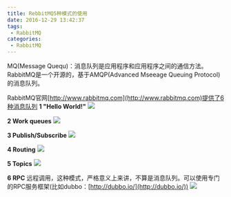 ```yaml
---
title: RebbitMQ5种模式的使用
date: 2016-12-29 13:42:37
tags:
 - RabbitMQ
categories: 
 - RabbitMQ
---
```


MQ(Message Quequ)：消息队列是应用程序和应用程序之间的通信方法。
RabbitMQ是一个开源的，基于AMQP(Advanced Mseeage Queuing Protocol)的消息队列。

RabbitMQ官网[http://www.rabbitmq.com](http://www.rabbitmq.com)提供了6种消息队列
**1 "Hello World!"**
![](/img/rabbitmq/java-one.png)

**2 Work queues**
![](/img/rabbitmq/java-two.png)

**3 Publish/Subscribe**
![](/img/rabbitmq/java-three.png)

**4 Routing**
![](/img/rabbitmq/java-four.png)

**5 Topics**
![](/img/rabbitmq/java-five.png)

**6 RPC**
远程调用，这种模式，严格意义上来讲，不算是消息队列。可以使用专门的RPC服务框架(比如dubbo：[http://dubbo.io/](http://dubbo.io/))
![](/img/rabbitmq/java-six.png)
